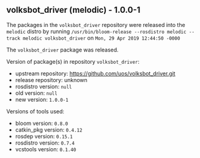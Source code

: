 ## volksbot_driver (melodic) - 1.0.0-1

The packages in the `volksbot_driver` repository were released into the `melodic` distro by running `/usr/bin/bloom-release --rosdistro melodic --track melodic volksbot_driver` on `Mon, 29 Apr 2019 12:44:50 -0000`

The `volksbot_driver` package was released.

Version of package(s) in repository `volksbot_driver`:

- upstream repository: https://github.com/uos/volksbot_driver.git
- release repository: unknown
- rosdistro version: `null`
- old version: `null`
- new version: `1.0.0-1`

Versions of tools used:

- bloom version: `0.8.0`
- catkin_pkg version: `0.4.12`
- rosdep version: `0.15.1`
- rosdistro version: `0.7.4`
- vcstools version: `0.1.40`


